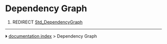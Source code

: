 # Dependency Graph
1.  REDIRECT [Std_DependencyGraph](Std_DependencyGraph.md)



---
⏵ [documentation index](../README.md) > Dependency Graph
